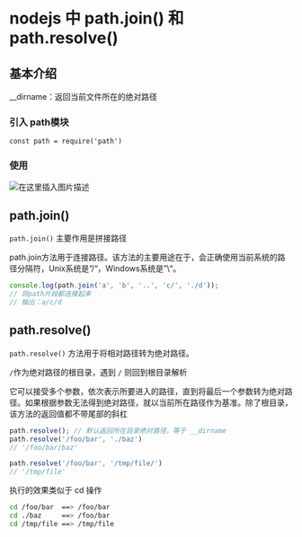 # nodejs 中 path.join() 和 path.resolve()

## 基本介绍

__dirname：返回当前文件所在的绝对路径

### 引入 path模块

```const path = require('path')```

### 使用

![在这里插入图片描述](https://img-blog.csdnimg.cn/2019031014250043.png?x-oss-process=image/watermark,type_ZmFuZ3poZW5naGVpdGk,shadow_10,text_aHR0cHM6Ly9ibG9nLmNzZG4ubmV0L3oxODMyNzI5OTc1,size_16,color_FFFFFF,t_70)

## path.join()

 `path.join()` 主要作用是拼接路径

 path.join方法用于连接路径。该方法的主要用途在于，会正确使用当前系统的路径分隔符，Unix系统是”/“，Windows系统是”\“。

 ```js
console.log(path.join('a', 'b', '..', 'c/', './d'));
// 将path片段都连接起来
// 输出：a/c/d
 ```

## path.resolve()

`path.resolve()` 方法用于将相对路径转为绝对路径。

`/`作为绝对路径的根目录，遇到 `/` 则回到根目录解析

它可以接受多个参数，依次表示所要进入的路径，直到将最后一个参数转为绝对路径。如果根据参数无法得到绝对路径，就以当前所在路径作为基准。除了根目录，该方法的返回值都不带尾部的斜杠

```js
path.resolve(); // 默认返回所在目录绝对路径，等于 __dirname 
path.resolve('/foo/bar', './baz')
// '/foo/bar/baz'

path.resolve('/foo/bar', '/tmp/file/')
// '/tmp/file'
```

执行的效果类似于 cd 操作

```bash
cd /foo/bar  ==> /foo/bar
cd ./baz     ==> /foo/bar
cd /tmp/file ==> /tmp/file
```
